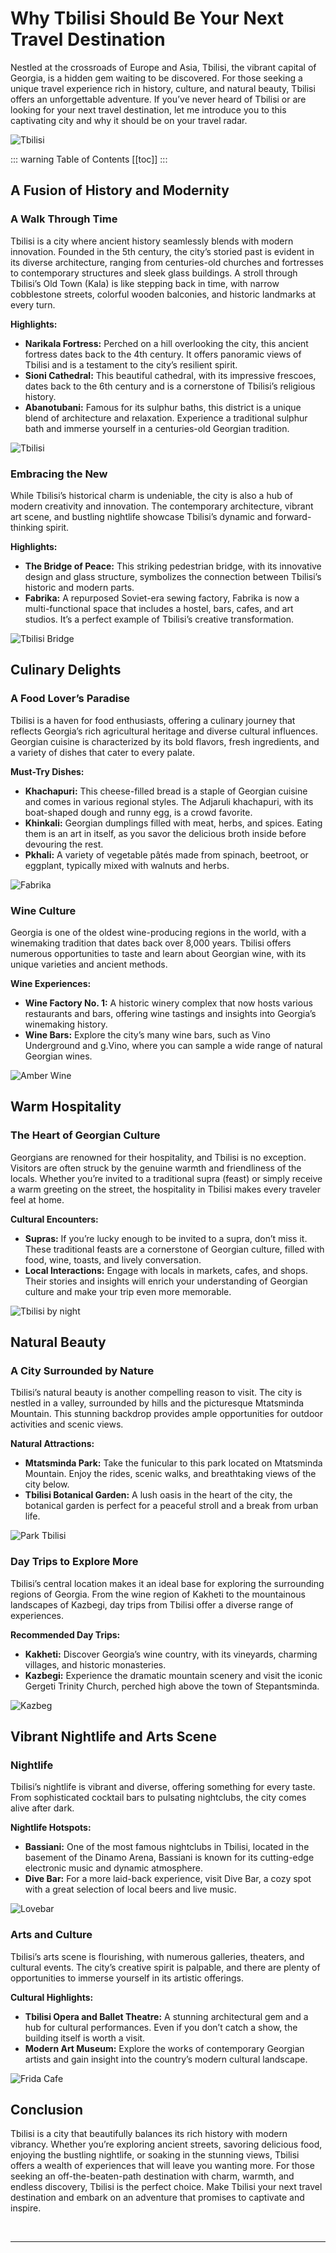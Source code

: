 # Why Tbilisi Should Be Your Next Travel Destination

Nestled at the crossroads of Europe and Asia, Tbilisi, the vibrant capital of Georgia, is a hidden gem waiting to be discovered. For those seeking a unique travel experience rich in history, culture, and natural beauty, Tbilisi offers an unforgettable adventure. If you’ve never heard of Tbilisi or are looking for your next travel destination, let me introduce you to this captivating city and why it should be on your travel radar.

![Tbilisi](../../../assets/tbilisi-nighttime-overview.jpg)

::: warning Table of Contents
[[toc]]
:::
## A Fusion of History and Modernity

### A Walk Through Time

Tbilisi is a city where ancient history seamlessly blends with modern innovation. Founded in the 5th century, the city’s storied past is evident in its diverse architecture, ranging from centuries-old churches and fortresses to contemporary structures and sleek glass buildings. A stroll through Tbilisi’s Old Town (Kala) is like stepping back in time, with narrow cobblestone streets, colorful wooden balconies, and historic landmarks at every turn.

**Highlights:**
- **Narikala Fortress:** Perched on a hill overlooking the city, this ancient fortress dates back to the 4th century. It offers panoramic views of Tbilisi and is a testament to the city’s resilient spirit.
- **Sioni Cathedral:** This beautiful cathedral, with its impressive frescoes, dates back to the 6th century and is a cornerstone of Tbilisi’s religious history.
- **Abanotubani:** Famous for its sulphur baths, this district is a unique blend of architecture and relaxation. Experience a traditional sulphur bath and immerse yourself in a centuries-old Georgian tradition.

![Tbilisi](../../../assets/tbilisi-historical-building.jpg)

### Embracing the New

While Tbilisi’s historical charm is undeniable, the city is also a hub of modern creativity and innovation. The contemporary architecture, vibrant art scene, and bustling nightlife showcase Tbilisi’s dynamic and forward-thinking spirit.

**Highlights:**
- **The Bridge of Peace:** This striking pedestrian bridge, with its innovative design and glass structure, symbolizes the connection between Tbilisi’s historic and modern parts.
- **Fabrika:** A repurposed Soviet-era sewing factory, Fabrika is now a multi-functional space that includes a hostel, bars, cafes, and art studios. It’s a perfect example of Tbilisi’s creative transformation.

![Tbilisi Bridge](../../../assets/tbilisi-bridge-cropped.jpg)

## Culinary Delights

### A Food Lover’s Paradise

Tbilisi is a haven for food enthusiasts, offering a culinary journey that reflects Georgia’s rich agricultural heritage and diverse cultural influences. Georgian cuisine is characterized by its bold flavors, fresh ingredients, and a variety of dishes that cater to every palate.

**Must-Try Dishes:**
- **Khachapuri:** This cheese-filled bread is a staple of Georgian cuisine and comes in various regional styles. The Adjaruli khachapuri, with its boat-shaped dough and runny egg, is a crowd favorite.
- **Khinkali:** Georgian dumplings filled with meat, herbs, and spices. Eating them is an art in itself, as you savor the delicious broth inside before devouring the rest.
- **Pkhali:** A variety of vegetable pâtés made from spinach, beetroot, or eggplant, typically mixed with walnuts and herbs.

![Fabrika](../../../assets/fabrika-tbilisi-people.jpg)

### Wine Culture

Georgia is one of the oldest wine-producing regions in the world, with a winemaking tradition that dates back over 8,000 years. Tbilisi offers numerous opportunities to taste and learn about Georgian wine, with its unique varieties and ancient methods.

**Wine Experiences:**
- **Wine Factory No. 1:** A historic winery complex that now hosts various restaurants and bars, offering wine tastings and insights into Georgia’s winemaking history.
- **Wine Bars:** Explore the city’s many wine bars, such as Vino Underground and g.Vino, where you can sample a wide range of natural Georgian wines.

![Amber Wine](../../../assets/amber-wine-georgia.jpg)

## Warm Hospitality

### The Heart of Georgian Culture

Georgians are renowned for their hospitality, and Tbilisi is no exception. Visitors are often struck by the genuine warmth and friendliness of the locals. Whether you’re invited to a traditional supra (feast) or simply receive a warm greeting on the street, the hospitality in Tbilisi makes every traveler feel at home.

**Cultural Encounters:**
- **Supras:** If you’re lucky enough to be invited to a supra, don’t miss it. These traditional feasts are a cornerstone of Georgian culture, filled with food, wine, toasts, and lively conversation.
- **Local Interactions:** Engage with locals in markets, cafes, and shops. Their stories and insights will enrich your understanding of Georgian culture and make your trip even more memorable.

![Tbilisi by night](../../../assets/affordable-tbilisi-night-out.jpg)

## Natural Beauty

### A City Surrounded by Nature

Tbilisi’s natural beauty is another compelling reason to visit. The city is nestled in a valley, surrounded by hills and the picturesque Mtatsminda Mountain. This stunning backdrop provides ample opportunities for outdoor activities and scenic views.

**Natural Attractions:**
- **Mtatsminda Park:** Take the funicular to this park located on Mtatsminda Mountain. Enjoy the rides, scenic walks, and breathtaking views of the city below.
- **Tbilisi Botanical Garden:** A lush oasis in the heart of the city, the botanical garden is perfect for a peaceful stroll and a break from urban life.

![Park Tbilisi](../../../assets/park-tbilisi.jpg)

### Day Trips to Explore More

Tbilisi’s central location makes it an ideal base for exploring the surrounding regions of Georgia. From the wine region of Kakheti to the mountainous landscapes of Kazbegi, day trips from Tbilisi offer a diverse range of experiences.

**Recommended Day Trips:**
- **Kakheti:** Discover Georgia’s wine country, with its vineyards, charming villages, and historic monasteries.
- **Kazbegi:** Experience the dramatic mountain scenery and visit the iconic Gergeti Trinity Church, perched high above the town of Stepantsminda.

![Kazbeg](../../../assets/kazbegi-gergeti-georgia.jpg)

## Vibrant Nightlife and Arts Scene

### Nightlife

Tbilisi’s nightlife is vibrant and diverse, offering something for every taste. From sophisticated cocktail bars to pulsating nightclubs, the city comes alive after dark.

**Nightlife Hotspots:**
- **Bassiani:** One of the most famous nightclubs in Tbilisi, located in the basement of the Dinamo Arena, Bassiani is known for its cutting-edge electronic music and dynamic atmosphere.
- **Dive Bar:** For a more laid-back experience, visit Dive Bar, a cozy spot with a great selection of local beers and live music.

![Lovebar](../../../assets/lovebar-tbilisi.jpg)

### Arts and Culture

Tbilisi’s arts scene is flourishing, with numerous galleries, theaters, and cultural events. The city’s creative spirit is palpable, and there are plenty of opportunities to immerse yourself in its artistic offerings.

**Cultural Highlights:**
- **Tbilisi Opera and Ballet Theatre:** A stunning architectural gem and a hub for cultural performances. Even if you don’t catch a show, the building itself is worth a visit.
- **Modern Art Museum:** Explore the works of contemporary Georgian artists and gain insight into the country’s modern cultural landscape.

![Frida Cafe](../../../assets/frida-cafe-tbilisi.jpg)

## Conclusion

Tbilisi is a city that beautifully balances its rich history with modern vibrancy. Whether you’re exploring ancient streets, savoring delicious food, enjoying the bustling nightlife, or soaking in the stunning views, Tbilisi offers a wealth of experiences that will leave you wanting more. For those seeking an off-the-beaten-path destination with charm, warmth, and endless discovery, Tbilisi is the perfect choice. Make Tbilisi your next travel destination and embark on an adventure that promises to captivate and inspire.

&nbsp;

-----
&nbsp;

<!--@include: @/services-block.md-->